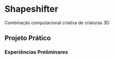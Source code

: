 # Shapeshifter
Combinação computacional criativa de criaturas 3D
## Projeto Prático
### Experiências Preliminares
